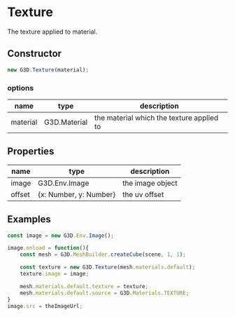 # Texture

The texture applied to material.

## Constructor

```javascript
new G3D.Texture(material);
```

### options

| name     | type         | description                               |
| -------- | ------------ | ----------------------------------------- |
| material | G3D.Material | the material which the texture applied to |

## Properties

| name   | type                   | description      |
| ------ | ---------------------- | ---------------- |
| image  | G3D.Env.Image          | the image object |
| offset | {x: Number, y: Number} | the uv offset    |

## Examples

```javascript
const image = new G3D.Env.Image();

image.onload = function(){
    const mesh = G3D.MeshBuilder.createCube(scene, 1, 1);

    const texture = new G3D.Texture(mesh.materials.default);
    texture.image = image;

    mesh.materials.default.texture = texture;
    mesh.materials.default.source = G3D.Materials.TEXTURE;
}
image.src = theImageUrl;
```